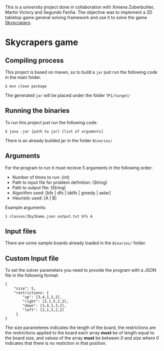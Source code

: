 This is a university project done in collaboration with Ximena Zuberbuhler, Martin Victory and Segundo Fariña. The objective was to implement a 2D tabletop game general solving framework and use it to solve the game [Skyscrapers](https://www.conceptispuzzles.com/index.aspx?uri=puzzle/skyscrapers/).

# Skycrapers game

## Compiling process
This project is based on maven, so to build a `jar` just run the following code in the main folder.
```
$ mvn clean package
```
The generated `jar` will be placed under the folder `TP1/target/`

## Running the binaries
To run this project just run the following code:
```
$ java -jar [path to jar] [list of arguments]
```
There is an already builded jar in the folder `Binaries/`

## Arguments
For the program to run it must recieve 5 arguments in the following order:

* Number of times to run: (int)
* Path to input file for problem definition: (String)
* Path to output file: (String)
* Algorithm used: [bfs | dfs | iddfs | greedy | astar]
* Heuristic used: [A | B]

Example arguments:
```
1 classes/3by3Game.json output.txt bfs A
```

## Input files
There are some sample boards already loaded in the `Binaries/` folder.

## Custom Input file 
To set the solver parameters you need to provide the program with a JSON file 
in the following format:

````
{
    "size": 5, 
    "restrictions: {
        "up": [3,4,1,3,2],
        "right": [2,1,5,2,2],
        "down": [3,4,1,3,2],
        "left": [2,1,3,2,2]
     }
}
````

The size parameteres indicates the length of the board, the restrictions are
 the restrictions applied to the board each array **must** be of length equal to 
 the board size, and values of the array **must** be between *0* and *size* where *0*
 indicates that there is no restiction in that position.

